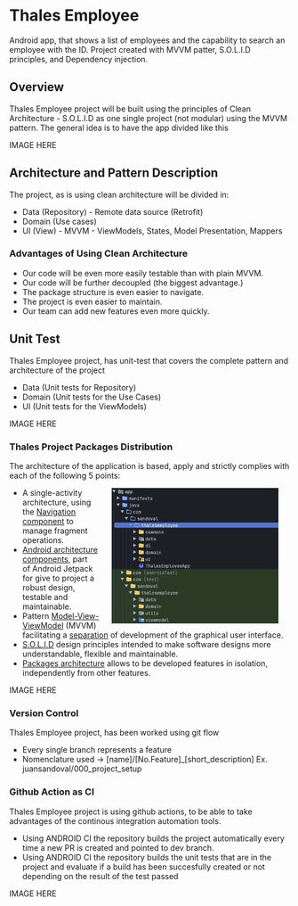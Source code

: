 # Thales Employee
 Android app, that shows a list of employees and the capability to search an employee with the ID. Project created with MVVM patter, S.O.L.I.D principles, and Dependency injection.

## Overview
Thales Employee project will be built using the principles of Clean Architecture - S.O.L.I.D as one single project (not modular) using the MVVM pattern. 
The general idea is to have the app divided like this

IMAGE HERE

## Architecture and Pattern Description

The project, as is using clean architecture will be divided in:

- Data (Repository) - Remote data source (Retrofit)
- Domain (Use cases)
- UI (View) - MVVM - ViewModels, States, Model Presentation, Mappers

### Advantages of Using Clean Architecture

- Our code will be even more easily testable than with plain MVVM.
- Our code will be further decoupled (the biggest advantage.)
- The package structure is even easier to navigate.
- The project is even easier to maintain.
- Our team can add new features even more quickly.

## Unit Test

Thales Employee project, has unit-test that covers the complete pattern and architecture of the project
- Data (Unit tests for Repository)
- Domain (Unit tests for the Use Cases)
- UI (Unit tests for the ViewModels)

IMAGE HERE

### Thales Project Packages Distribution

The architecture of the application is based, apply and strictly complies with each of the following 5 points:

<img src="packages.png" width="300" align="right" hspace="20">

-   A single-activity architecture, using the [Navigation component](https://developer.android.com/guide/navigation/navigation-getting-started) to manage fragment operations.
-   [Android architecture components](https://developer.android.com/topic/libraries/architecture/), part of Android Jetpack for give to project a robust design, testable and maintainable.
-   Pattern [Model-View-ViewModel](https://en.wikipedia.org/wiki/Model%E2%80%93view%E2%80%93viewmodel) (MVVM) facilitating a [separation](https://en.wikipedia.org/wiki/Separation_of_concerns) of development of the graphical user interface.
-   [S.O.L.I.D](https://en.wikipedia.org/wiki/SOLID) design principles intended to make software designs more understandable, flexible and maintainable.
-   [Packages architecture](https://proandroiddev.com/build-a-modular-android-app-architecture-25342d99de82) allows to be developed features in isolation, independently from other features.


IMAGE HERE

### Version Control

Thales Employee project, has been worked using git flow

- Every single branch represents a feature
- Nomenclature used -> [name]/[No.Feature]_[short_description] Ex. juansandoval/000_project_setup

### Github Action as CI

Thales Employee project is using github actions, to be able to take advantages of the continous integration automation tools.

- Using ANDROID CI the repository builds the project automatically every time a new PR is created and pointed to dev branch. 
- Using ANDROID CI the repository builds the unit tests that are in the project and evaluate if a build has been succesfully created or not depending on the result of the test passed

IMAGE HERE

